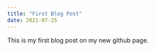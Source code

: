 ```yaml
---
title: "First Blog Post"
date: 2021-07-25
---
```



This is my first blog post on my new github page.
